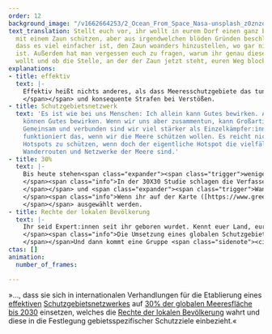 ```yaml
---
order: 12
background_image: "/v1662664253/2_Ocean_From_Space_Nasa-unsplash_z0znzq_f7vio7.jpg"
text_translation: Stellt euch vor, ihr wollt in eurem Dorf einen ganz besonderen Apfelbaum
  mit einem Zaun schützen, aber aus irgendwelchen blöden Gründen beschließt das Bauamt,
  dass es viel einfacher ist, den Zaun woanders hinzustellen, wo gar nichts zu schützen
  ist. Außerdem hat man vergessen euch zu fragen, warum ihr genau diesen Baum schützen
  wollt und ob die Stelle, an der der Zaun jetzt steht, euren Weg blockiert.
explanations:
- title: effektiv
  text: |-
    Effektiv heißt nichts anderes, als dass Meeresschutzgebiete das tun können, was sie sollen: Meereslebewesen einen Rückzugsort schaffen, an dem sie sich wirklich erholen können. Dazu braucht es dreierlei: eine <span class="expander"><span class="trigger">ganzheitliche Gebietsplanung </span><span class="info">Zwei Beispiele: 1. Ein Schutzgebiet sollte groß genug sein, um wirksam zu schützen. 2. Zwischen Schutzgebieten müssen Wanderkorridore eingerichtet werden. </span></span>, <span class="expander"><span class="trigger">strikte Kontrollen </span><span class="info">sodass z. B. illegaler Fischerei nicht Tor und Tür offengelassen werden
    </span></span> und konsequente Strafen bei Verstößen.
- title: Schutzgebietsnetzwerk
  text: 'Es ist wie bei uns Menschen: Ich allein kann Gutes bewirken. Auch andere
    können Gutes bewirken. Wenn wir uns aber zusammentun, kann Großartiges entstehen.
    Gemeinsam und verbunden sind wir viel stärker als Einzelkämpfer:innen. Genauso
    funktioniert das, wenn wir die Meere schützen wollen. Es reicht nicht, spezifische
    Hotspots zu schützen, wenn doch der eigentliche Hotspot die vielfältigen Verbindungen,
    Wanderrouten und Netzwerke der Meere sind.'
- title: 30%
  text: |-
    Bis heute stehen<span class="expander"><span class="trigger">weniger als 3 % aller Meere unter Schutz. </span><span class="info">Wenn man das überhaupt Schutz nennen kann.</span></span> Umweltverbände fordern deswegen <span class="sidenote"><cite class="icon-link_external"><a href="[https://www.greenpeaceoceanblueprint.org/de/](https://www.greenpeaceoceanblueprint.org/de/ "https://www.greenpeaceoceanblueprint.org/de/")" target="_blank" rel="noopener">Interaktive Weltkarte von Greenpeace zum 30X30-Szenario</a></cite><span>_Thirty by Thirty_</span></span>: das heißt, dass bis 2030 nicht nur <span class="sidenote"><cite class="icon-link_external"><a href="[https://www.greenpeaceoceanblueprint.org/pdfDocs/Greenpeace_30x30_Blueprint_Report_web.pdf](https://www.greenpeaceoceanblueprint.org/pdfDocs/Greenpeace_30x30_Blueprint_Report_web.pdf "https://www.greenpeaceoceanblueprint.org/pdfDocs/Greenpeace_30x30_Blueprint_Report_web.pdf")" target="_blank" rel="noopener">Studie: “30X30 A Blueprint For Ocean Protection: How we can protect 30 % of our oceans by 2030” der University of Oxford, University of York und Greenpeace</a></cite><span>30 %</span></span> aller Meere unter einen wirksamen Schutz gestellt, sondern dafür auch die <span class="expander"><span class="trigger">richtigen Gebiete
    </span><span class="info">In der 30X30 Studie schlagen die Verfasser:innen vor, Key Biodiversity Areas (KBAs) ([https://www.iucn.org/crossroads-blog/202108/we-need-protect-and-conserve-30-planet-it-has-be-right-30](https://www.iucn.org/crossroads-blog/202108/we-need-protect-and-conserve-30-planet-it-has-be-right-30 "https://www.iucn.org/crossroads-blog/202108/we-need-protect-and-conserve-30-planet-it-has-be-right-30")) - also Gebiete mit besonders großer oder außergewöhnlicher Biodiversität - in den Fokus zu stellen, wenn es um die Festlegung der zu schützenden 30 % geht.
    </span></span> und <span class="expander"><span class="trigger">Wanderkorridore
    </span><span class="info">Wenn ihr auf der Karte ([https://www.greenpeaceoceanblueprint.org/de/](https://www.greenpeaceoceanblueprint.org/de/ "https://www.greenpeaceoceanblueprint.org/de/")) das 30 % Szenario anklickt, werden euch nicht 30, sondern 41,8 % geschützte Fläche angezeigt. Das liegt daran, dass hier wirklich alle Faktoren (conservation features) einbezogen werden, die zur Erhaltung der dort vorkommenden Arten beitragen; einschließlich Wanderkorridore. Denn wie soll ein Tier vor menschlichem Eingreifen geschützt sein, wenn der Weg zwischen seinen Lebensräumen nicht geschützt ist?
    </span></span> ausgewählt werden.
- title: Rechte der lokalen Bevölkerung
  text: |-
    Ihr seid Expert:innen seit ihr geboren wurdet. Kennt euer Land, eure Küste, euer Meer in- und auswendig. Lebt mit und von der Natur. <span class="expander"><span class="trigger">Wisst, was es braucht, damit euer Zuhause in Zukunft so lebendig sein kann, wie es in eurer Kindheit war.
    </span><span class="info">Die Umsetzung eines globalen Schutzgebietsnetzwerks kann nur gelingen, wenn lokale Bevölkerungsgruppen teilhaben und mitbestimmen dürfen.
    </span></span>Und dann kommt eine Gruppe <span class="sidenote"><cite class="icon-image"><a href="IMG_URL_HIER" target="_blank" rel="noopener">Cis-Menschen sind Menschen, die sich mit dem in ihrem Geburtsregister eingetragenen Geschlecht identifizieren. Wir haben den Cis-Zusatz eingefügt, weil er daran erinnert, dass seit Jahrhunderten die gleichen Menschen machthabend sind und sich nichts verändern wird, wenn sie es bleiben.</a></cite> <span>weißer Cis-Menschen</span></span>} daher, die sich Politiker:innen nennen und im Concrete Jungle aufgewachsen sind, und entscheidet darüber wie eure Heimat gemanagt wird.
ctas: []
animation:
  number_of_frames: 

---
```

»…, dass sie sich in internationalen Verhandlungen für die Etablierung eines [effektiven](# "effektiv") [Schutzgebietsnetzwerkes](# "Schutzgebietsnetzwerk") auf [30% der globalen Meeresfläche bis 2030](# "30%") einsetzen, welches die [Rechte der lokalen Bevölkerung](# "Rechte") wahrt und diese in die Festlegung gebietsspezifischer Schutzziele einbezieht.«